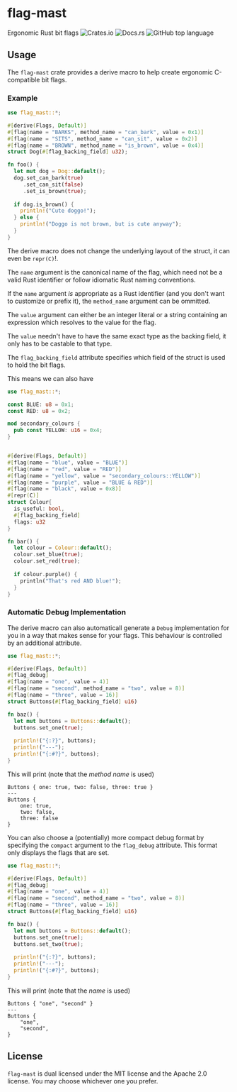 # flag-mast

Ergonomic Rust bit flags
![Crates.io](https://img.shields.io/crates/v/flag-mast)
![Docs.rs](https://docs.rs/flag-mast/badge.svg)
![GitHub top language](https://img.shields.io/github/languages/top/toshokan/flag-mast)


## Usage
The `flag-mast` crate provides a derive macro to help create ergonomic C-compatible bit flags.

### Example
```rust
use flag_mast::*;

#[derive(Flags, Default)]
#[flag(name = "BARKS", method_name = "can_bark", value = 0x1)]
#[flag(name = "SITS", method_name = "can_sit", value = 0x2)]
#[flag(name = "BROWN", method_name = "is_brown", value = 0x4)]
struct Dog(#[flag_backing_field] u32);

fn foo() {
  let mut dog = Dog::default();
  dog.set_can_bark(true)
     .set_can_sit(false)
	 .set_is_brown(true);
	 
  if dog.is_brown() {
    println!("Cute doggo!");
  } else {
    println!("Doggo is not brown, but is cute anyway");
  }
}
```

The derive macro does not change the underlying layout of the struct, it can even be `repr(C)`!.

The `name` argument is the canonical name of the flag, which need not be a valid Rust identifier or follow idiomatic Rust naming conventions.

If the `name` argument _is_ appropriate as a Rust identifier (and you don't want to customize or prefix it), the `method_name` argument can be ommitted.

The `value` argument can either be an integer literal or a string containing an expression which resolves to the value for the flag.

The `value` needn't have to have the same exact type as the backing field, it only has to be castable to that type.

The `flag_backing_field` attribute specifies which field of the struct is used to hold the bit flags.

This means we can also have
```rust
use flag_mast::*;

const BLUE: u8 = 0x1;
const RED: u8 = 0x2;

mod secondary_colours {
  pub const YELLOW: u16 = 0x4;
}


#[derive(Flags, Default)]
#[flag(name = "blue", value = "BLUE")]
#[flag(name = "red", value = "RED")]
#[flag(name = "yellow", value = "secondary_colours::YELLOW")]
#[flag(name = "purple", value = "BLUE & RED")]
#[flag(name = "black", value = 0x8)]
#[repr(C)]
struct Colour{
  is_useful: bool,
  #[flag_backing_field] 
  flags: u32
}

fn bar() {
  let colour = Colour::default();
  colour.set_blue(true);
  colour.set_red(true);
  
  if colour.purple() {
    println("That's red AND blue!");
  }
}
```

### Automatic Debug Implementation

The derive macro can also automaticall generate a `Debug` implementation for you in a way that makes sense for your flags.
This behaviour is controlled by an additional attribute.

```rust
use flag_mast::*;

#[derive(Flags, Default)]
#[flag_debug]
#[flag(name = "one", value = 4)]
#[flag(name = "second", method_name = "two", value = 8)]
#[flag(name = "three", value = 16)]
struct Buttons(#[flag_backing_field] u16)

fn baz() {
  let mut buttons = Buttons::default();
  buttons.set_one(true);
  
  println!("{:?}", buttons);
  println!("---");
  println!("{:#?}", buttons);
}
```

This will print (note that the _method name_ is used)
```
Buttons { one: true, two: false, three: true }
---
Buttons {
    one: true,
    two: false,
    three: false
}
```

You can also choose a (potentially) more compact debug format by specifying the `compact` argument to the `flag_debug` attribute.
This format only displays the flags that are set.

```rust
use flag_mast::*;

#[derive(Flags, Default)]
#[flag_debug]
#[flag(name = "one", value = 4)]
#[flag(name = "second", method_name = "two", value = 8)]
#[flag(name = "three", value = 16)]
struct Buttons(#[flag_backing_field] u16)

fn baz() {
  let mut buttons = Buttons::default();
  buttons.set_one(true);
  buttons.set_two(true);
  
  println!("{:?}", buttons);
  println!("---");
  println!("{:#?}", buttons);
}
```

This will print (note that the _name_ is used)
```
Buttons { "one", "second" }
---
Buttons {
    "one",
    "second",
}
```

## License
`flag-mast` is dual licensed under the MIT license and the Apache 2.0 license. You may choose whichever one you prefer.
